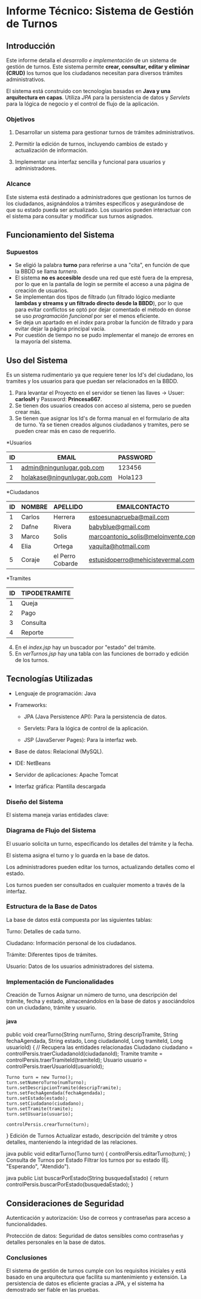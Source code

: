 # Informe Técnico: Sistema de Gestión de Turnos

## Introducción
Este informe detalla el *desarrollo e implementación* de un sistema de gestión de turnos. Este sistema permite **crear, consultar, editar y eliminar (CRUD)** los turnos que los ciudadanos necesitan para diversos trámites administrativos.

El sistema está construido con tecnologías basadas en **Java y una arquitectura en capas**. Utiliza *JPA* para la persistencia de datos y *Servlets* para la lógica de negocio y el control de flujo de la aplicación.

### Objetivos
1. Desarrollar un sistema para gestionar turnos de trámites administrativos.

2. Permitir la edición de turnos, incluyendo cambios de estado y actualización de información.

3. Implementar una interfaz sencilla y funcional para usuarios y administradores.

### Alcance
Este sistema está destinado a administradores que gestionan los turnos de los ciudadanos, asignándolos a trámites específicos y asegurándose de que su estado pueda ser actualizado. Los usuarios pueden interactuar con el sistema para consultar y modificar sus turnos asignados.

## Funcionamiento del Sistema

### Supuestos
- Se eligió la palabra **turno** para referirse a una "cita", en función de que la BBDD se llama *turnero*.
- El sistema **no es accesible** desde una red que esté fuera de la empresa, por lo que en la pantalla de login se permite el acceso a una página de creación de usuarios.
- Se implementan dos tipos de filtrado (un filtrado lógico mediante **lambdas y streams y un filtrado directo desde la BBDD**), por lo que para evitar conflictos se optó por dejar comentado el método en donse se uso *programación funcional* por ser el menos eficiente.
- Se deja un apartado en el *index* para probar la función de filtrado y para evitar dejar la página principal vacía.
- Por cuestión de tiempo no se pudo implementar el manejo de errores en la mayoría del sistema.

## Uso del Sistema
Es un sistema rudimentario ya que requiere tener los Id's del ciudadano, los tramites y los usuarios para que puedan ser relacionados en la BBDD.

1. Para levantar el Proyecto en el servidor se tienen las llaves -> Usuer: **carlosH** y Password: **Princesa667**.
2. Se tienen dos usuarios creados con acceso al sistema, pero se pueden crear más.
3. Se tienen que asignar los Id's de forma manual en el formulario de alta de turno. Ya se tienen creados algunos ciudadanos y tramites, pero se pueden crear más en caso de requerirlo.


  *Usuarios
   
| ID  | EMAIL                         | PASSWORD |
|-----|-------------------------------|----------|
| 1   | admin@ningunlugar.gob.com     | 123456   |
| 2   | holakase@ningunlugar.gob.com  | Hola123  |
   
  *Ciudadanos
  
| ID  | NOMBRE   | APELLIDO         | EMAILCONTACTO                      | TELEFONO       |
|-----|----------|------------------|------------------------------------|----------------|
| 1   | Carlos   | Herrera          | estoesunaprueba@mail.com           | 5464124578     |
| 2   | Dafne    | Rivera           | babyblue@gmail.com                 | 1459832145     |
| 3   | Marco    | Solis            | marcoantonio_solis@meloinvente.com | 5687465324     |
| 4   | Elia     | Ortega           | vaquita@hotmail.com                | 654216584625   |
| 5   | Coraje   | el Perro Cobarde | estupidoperro@mehicistevermal.com  | 87953548231    |

  *Tramites
  
| ID  | TIPODETRAMITE |
|-----|---------------|
| 1   | Queja         |
| 2   | Pago          |
| 3   | Consulta      |
| 4   | Reporte       |

4. En el *index.jsp* hay un buscador por "estado" del trámite.
5. En *verTurnos.jsp* hay una tabla con las funciones de borrado y edición de los turnos.

## Tecnologías Utilizadas
+ Lenguaje de programación: Java

+ Frameworks:

  + JPA (Java Persistence API): Para la persistencia de datos.

  + Servlets: Para la lógica de control de la aplicación.

  + JSP (JavaServer Pages): Para la interfaz web.

+ Base de datos: Relacional (MySQL).

+ IDE: NetBeans

+ Servidor de aplicaciones: Apache Tomcat

+ Interfaz gráfica: Plantilla descargada

### Diseño del Sistema
El sistema maneja varias entidades clave:



### Diagrama de Flujo del Sistema

El usuario solicita un turno, especificando los detalles del trámite y la fecha.

El sistema asigna el turno y lo guarda en la base de datos.

Los administradores pueden editar los turnos, actualizando detalles como el estado.

Los turnos pueden ser consultados en cualquier momento a través de la interfaz.

### Estructura de la Base de Datos
La base de datos está compuesta por las siguientes tablas:

Turno: Detalles de cada turno.

Ciudadano: Información personal de los ciudadanos.

Trámite: Diferentes tipos de trámites.

Usuario: Datos de los usuarios administradores del sistema.


### Implementación de Funcionalidades
Creación de Turnos Asignar un número de turno, una descripción del trámite, fecha y estado, almacenándolos en la base de datos y asociándolos con un ciudadano, trámite y usuario.

#### java
public void crearTurno(String numTurno, String descripTramite, String fechaAgendada, String estado, Long ciudadanoId, Long tramiteId, Long usuarioId) {
    // Recupera las entidades relacionadas
    Ciudadano ciudadano = controlPersis.traerCiudadanoId(ciudadanoId);
    Tramite tramite = controlPersis.traerTramiteId(tramiteId);
    Usuario usuario = controlPersis.traerUsuarioId(usuarioId);

    Turno turn = new Turno();
    turn.setNumeroTurno(numTurno);
    turn.setDescripcionTramite(descripTramite);
    turn.setFechaAgendada(fechaAgendada);
    turn.setEstado(estado);
    turn.setCiudadano(ciudadano);
    turn.setTramite(tramite);
    turn.setUsuario(usuario);
    
    controlPersis.crearTurno(turn);
}
Edición de Turnos Actualizar estado, descripción del trámite y otros detalles, manteniendo la integridad de las relaciones.

java
public void editarTurno(Turno turn) {
    controlPersis.editarTurno(turn);
}
Consulta de Turnos por Estado Filtrar los turnos por su estado (Ej. "Esperando", "Atendido").

java
public List<Turno> buscarPorEstado(String busquedaEstado) {
    return controlPersis.buscarPorEstado(busquedaEstado);
}

## Consideraciones de Seguridad
Autenticación y autorización: Uso de correos y contraseñas para acceso a funcionalidades.

Protección de datos: Seguridad de datos sensibles como contraseñas y detalles personales en la base de datos.

### Conclusiones
El sistema de gestión de turnos cumple con los requisitos iniciales y está basado en una arquitectura que facilita su mantenimiento y extensión. La persistencia de datos es eficiente gracias a JPA, y el sistema ha demostrado ser fiable en las pruebas.
